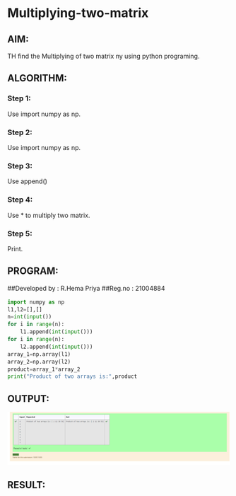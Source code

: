 # Multiplying-two-matrix

## AIM:
TH find the Multiplying of two matrix ny using python programing.

## ALGORITHM:
### Step 1:
Use import numpy as np.

### Step 2:
Use import numpy as np.

### Step 3:
Use append()

### Step 4:
Use * to multiply two matrix.

### Step 5:
Print.

## PROGRAM:
##Developed by : R.Hema Priya
##Reg.no : 21004884
```python 
import numpy as np
l1,l2=[],[]
n=int(input())
for i in range(n):
    l1.append(int(input()))
for i in range(n):
    l2.append(int(input()))
array_1=np.array(l1)
array_2=np.array(l2)
product=array_1*array_2
print("Product of two arrays is:",product
```
## OUTPUT:
![output](https://github.com/Hemapriya-2004/Multiplying-two-matrix/blob/main/h1.PNG?raw=true)

## RESULT:

